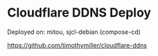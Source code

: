 # Cloudflare DDNS Deploy
Deployed on: mitou, sjcl-debian (compose-cd)

https://github.com/timothymiller/cloudflare-ddns
